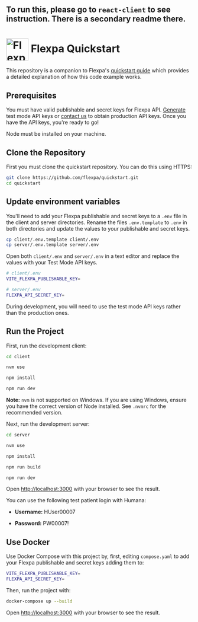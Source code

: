 ## To run this, please go to `react-client` to see instruction. There is a secondary readme there. 

# <img src="./flexpa_logo.png" height="60px" align="center" alt="Flexpa logo"> Flexpa Quickstart

This repository is a companion to Flexpa's [quickstart guide](https://www.flexpa.com/docs/guides/quickstart) which provides a detailed explanation of how this code example works.

## Prerequisites

You must have valid publishable and secret keys for Flexpa API. [Generate](https://www.flexpa.com/docs/sdk/api#keys) test mode API keys or [contact us](https://automatemedical.typeform.com/to/mtwkkY2r?typeform-source=quickstart) to obtain production API keys. Once you have the API keys, you're ready to go!

Node must be installed on your machine.

## Clone the Repository

First you must clone the quickstart repository. You can do this using HTTPS:

```bash
git clone https://github.com/flexpa/quickstart.git
cd quickstart
```

## Update environment variables

You'll need to add your Flexpa publishable and secret keys to a `.env` file in the client and server directories.
Rename the files `.env.template` to `.env` in both directories and update the values to your publishable and secret keys.

```bash
cp client/.env.template client/.env
cp server/.env.template server/.env
```

Open both `client/.env` and `server/.env` in a text editor and replace the values with your Test Mode API keys.

```bash
# client/.env
VITE_FLEXPA_PUBLISHABLE_KEY=
```

```bash
# server/.env
FLEXPA_API_SECRET_KEY=
```

During development, you will need to use the test mode API keys rather than the production ones.

## Run the Project

First, run the development client:

```bash
cd client

nvm use

npm install

npm run dev
```

**Note:** `nvm` is not supported on Windows. If you are using Windows, ensure you have the correct version of Node installed. See `.nvmrc` for the recommended version.

Next, run the development server:

```bash
cd server

nvm use

npm install

npm run build

npm run dev
```

Open [http://localhost:3000](http://localhost:3000) with your browser to see the result.

You can use the following test patient login with Humana:

- **Username:** HUser00007

- **Password:** PW00007!

## Use Docker

Use Docker Compose with this project by, first, editing `compose.yaml` to add your Flexpa publishable and secret keys adding them to:

```bash
VITE_FLEXPA_PUBLISHABLE_KEY=
FLEXPA_API_SECRET_KEY=
```

Then, run the project with:

```bash
docker-compose up --build
```

Open [http://localhost:3000](http://localhost:3000) with your browser to see the result.
